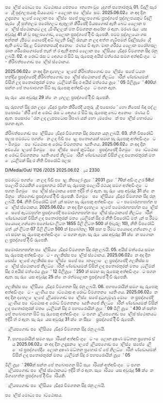ප ොලිස් මොධ්‍ය ප ොට්ඨොසය පෙත ෙොතතො වූ ෙැදගත් පතොරතුරු 01. විදුලි සැර ෙැදී පුද්ගලපයකු මියයොම - ලෙොන ප ොලිස් ෙසම. 2025.06.02 ෙන අද දින උදෑසන ොලපේ ලෙොන ප ොලිස් ෙසපේ පදලපගොඩ ප්‍රපද්ශපේ පුද්ගලපයකුට විදුලි සැර ෙැදී පුත්තලම පරෝහලට ඇතුලත් කිරීපේදී මියපගොස් ඇති බෙට ලෙොන ප ොලිස් ස්ථොනයට ලද ැමිණිලලක් මත විමශතන ආරේභ ර ඇත. මරණ රු ෙයස අවුරුදු 41 ක් වූ පදලපගොඩ, ලෙොන ප්‍රපද්ශපේ දිිංචි රුපෙකි. පමම පුද්ගලයො ගස අත්තක් ැපීමට යොපේදී අධි බලැති විදුලි රැහැන න ලද අත්ත ගැටීපමන් විදුලිසැර ෙැදී ඇති බෙට සිදු ළ විමශතනපයදි අනොෙරණය වී ඇත. මෘත ශරීරය ලෙොන පරෝහපල මෘත ශරීරොගොරපේ තැන් ත් ර ඇති අතර ලෙොන ප ොලිසිය ෙැඩිදුර විමශතන සිදු රනු ලබයි. 02. අ රොධ්‍ රැස ට අෙශය ර සිටි සැ රුපෙකු අයිස් මත්රෙය සමග අත්අඩිංගුෙට - කිරිබත්පගොඩ ප ොලිස් ස්ථොනය.

2025.06.02 ෙන අද දින දහෙල ොලපේ කිරිබත්පගොඩ ප ොලිස් ෙසපේ ටයත හන්දිය ප්‍රපද්ශපේදී කිරිබත්පගොඩ ප ොලිස් ස්ථොනපේ නිලධ්‍ොරීන් ණ්ඩොයමක් විසින් ලද පතොරතුරක් මත ෙැටලීමක් සිදු ර අයිස් මත්රෙය ග්‍රෑේ 05 මිලිග්‍රෑේ 400ක් සන්ත පේ තබොපගන සිටි සැ රුපෙකු අත්අඩිංගුෙට පගන ඇත.

සැ රු ෙයස අවුරුදු 29 ක් ෙන ෑගලල ප්‍රපද්ශපේ දිිංචි රුපෙකි.

සැ රුපගන් සිදු රන ලද ෙැඩිදුර ප්‍රශ්න කිරීපේදී යතුරු ැදි පසොර ේ හො නිපෙස් බිඳ පද් ල පසොර ේ කිරී පේ අ රොධ්‍ රැස ට අෙශය ර සිටි සැ රුපෙකු බෙට අනොෙරණය වී ඇත. පසොර ේ රන ලද ලැපපටොප රිඝණ යක් හො ැමරොෙක් ප ොලිස් භොරයට පගන ඇත.

කිරිබත්පගොඩ ප ොලිසිය ෙැඩිදුර විමශතන සිදු රපගන යනු ලබයි. 03. නීති විපරෝධි පලස පමරටට පගන්ෙන ලද බීඩි ප ොළ පතොගයක් සමඟ සැ රුපෙකු අත්අඩිංගුෙට - මීගමුෙ ප ොට්ඨොස අ රොධ්‍ විමශතන ොයතිංශය. 2025.06.02 ෙන අද දින අළුයේ ොලපේ මීගමුෙ ප ොලිස් ෙසපේ කුට්ටිදූෙ ප්‍රපද්ශපේදී මීගමුෙ ප ොට්ඨොස අ රොධ්‍ විමශතන ොයතිංශපේ නිලධ්‍ොරීන් ණ්ඩොයමක් විසින් ලද පතොරතුරක් මත ෙැටලීමක් සිදු ර නීති විපරෝධී පලස

D/Media/Out/ 1126 /2025 2025.06.02 ැය 2330

පමරටට පගන්ෙන ලද බීඩි ප ොළ කිපලෝ ග්‍රෑේ 2031 ග්‍රෑේ 70ක් අඩිංගු උර 58ක් පලොරි රථයකින් ප්‍රෙොහනය රමින් සැ රුපෙකු පලොරි රථයද සමග අත්අඩිංගුෙට පගන මීගමුෙ ප ොලිස් ස්ථොනය පෙත ඉදිරි ත් ර ඇත. සැ රු ෙයස අවුරුදු 31 ක් ෙන මිනුෙන්පගොඩ ප්‍රපද්ශපේ දිිංචි රුපෙකි. මීගමුෙ ප ොලිසිය ෙැඩිදුර විමශතන සිදු රනු ලබයි. 04. නීති විපරෝධී මත් ැන් සමඟ සැ රුපෙකු අත්අඩිංගුෙට - පමොරගහපහ්න ප ොලිස් ස්ථොනය. 2025.06.02 ෙන අද දින දහෙල ොලපේ පමොරගහපහ්න ප ොලිස් ෙසපේ ඇටඹපහ්න ප්‍රපද්ශපේදී පමොරගහපහ්න ප ොලිස් ස්ථොනපේ නිලධ්‍ොරීන් ණ්ඩොයමක් විසින් ලද පතොරතුරක් මත ෙැටලීමක් සිදු ර නීති විපරෝධී මත් ැන් ප රීමට පයොදො ගන්නො පගෝඩො ලීටත 1855 මිලි ලීටත 500 ක් (බැරල 10), නීති විපරෝධී මත් ැන් ලීටත 07 මිලි ලීටත 500 ක් (පබෝතල 10) සහ ප රීමට පයොදො ගන්නො උ ර ණ සමඟ සැ රුපෙකු අත්අඩිංගුෙට පගන ඇත. සැ රු ෙයස අවුරුදු 31 ක් ෙන පගොන ල ප්‍රපද්ශපේ දිිංචි රුපෙකි.

පමොරගහපහ්න ප ොලිසිය ෙැඩිදුර විමශතන සිදු රනු ලබයි. 05. අයිස් මත්රෙය සමඟ සැ රුපෙකු අත්අඩිංගුෙට - ගලකිස්ස ප ොලිස් ස්ථොනය. 2025.06.02 ෙන අද දින සෙස් ොලපේ ගලකිස්ස ප ොලිස් ෙසපේ ප ොතලොෙල ප්‍රපද්ශපේදී ගලකිස්ස ප ොලිස් ස්ථොනපේ නිලධ්‍ොරීන් ණ්ඩොයමක් විසින් ලද පතොරතුරක් මත ෙැටලීමක් සිදු ර අයිස් මත්රෙය ග්‍රෑේ 12 මිලිග්‍රෑේ 250 ක් සමඟ සැ රුපෙකු අත්අඩිංගුෙට පගන ඇත. සැ රු ෙයස අවුරුදු 25 ක් ෙන රත්මලොන ප්‍රපද්ශපේ දිිංචි රුපෙකි.

ගලකිස්ස ප ොලිසිය ෙැඩිදුර විමශතන සිදු රනු ලබයි. 06. පහපරොයින් සමග සැ රුපෙකු අත්අඩිංගුෙට - ැලණිය ප ොට්ඨොස අ රොධ්‍ විමශතන ොයතිංශය. 2025.06.02 ෙන අද දින දහෙල ොලපේ ෑලියපගොඩ ප ොලිස් ෙසපේ දුටුගැමුණු මොෙත ප්‍රපද්ශපේදී ැලණිය ප ොට්ඨොස අ රොධ්‍ විමශතන ොයතිංශපේ නිලධ්‍ොරීන් ණ්ඩොයමක් විසින් ලද පතොරතුරක් මත ෙැටලීමක් සිදු ර පහපරොයින් ග්‍රෑේ 09 මිලි ග්‍රෑේ 430 ක් සන්ත පේ තබොපගන සිටි සැ රුපෙකු අත්අඩිංගුෙට පගන ෑලියපගොඩ ප ොලිස් ස්ථොනයට ඉදිරි ත් ර ඇත. සැ රු ෙයස අවුරුදු 31 ක් ෙන සීදූෙ ප්‍රපද්ශපේ දිිංචි රුපෙකි.

ෑලියපගොඩ ප ොලිසිය ෙැඩිදුර විමශතන සිදු රනු ලබයි.

07. පහපරොයින් සමග සැ ොරියක් අත්අඩිංගුෙට - ෙලොන දූෂණ මධ්‍තන ප්‍රහොර ඒ ය 2025.06.02 ෙන අද දින උදෑසන ොලපේ ෑලියපගොඩ ප ොලිස් ෙසපේ ෙැලි ොර ප්‍රපද්ශපේදී ෙලොන දූෂණ මධ්‍තන ප්‍රහොර ඒ පේ නිලධ්‍ොරීන් ණ්ඩොයමක් විසින් ලද පතොරතුරක් මත ෙැටලීමක් සිදු ර පහපරොයින් ග්‍රෑේ 05

මිලි ග්‍රෑේ 260ක් සන්ත පේ තබොපගන සිටි සැ ොරියක් අත්අඩිංගුෙට පගන ෑලියපගොඩ ප ොලිස් ස්ථොනයට ඉදිරි ත් ර ඇත. සැ ොරිය ෙයස අවුරුදු 58 ක් ෙන මීගහෙත්ත ප්‍රපද්ශපේ දිිංචි ොරියකි.

ෑලියපගොඩ ප ොලිසිය ෙැඩිදුර විමශතන සිදු රනු ලබයි.

ප ොලිස් මොධ්‍ය ප ොට්ඨොසය.